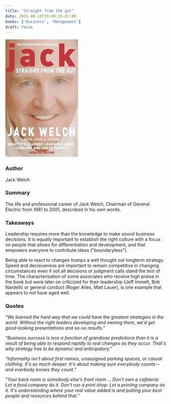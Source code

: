```yaml
---
title: "Straight from the gut"
date: 2021-08-14T19:49:35-07:00
books: ['Business', 'Management']
draft: false 
---
```


![Straight from the gut](img/book_cover_straight_from_the_gut.jpg)

### Author

Jack Welch

### Summary

The life and professional career of Jack Welch, Chairman of General Electric from 1981 to 2001, described in his own words.

### Takeaways

Leadership requires more than the knowledge to make sound business decisions. It is equally important to establish the right culture with a focus on people that allows for differentiation and development, and that empowers everyone to contribute ideas ("boundaryless").

Being able to react to changes trumps a well thought out longterm strategy. Speed and decisiveness are important to remain competitive in changing circumstances even if not all decisions or judgment calls stand the test of time. The characterization of some associates who receive high praise in the book but were later on criticized for their leadership (Jeff Immelt, Bob Nardelli) or general conduct (Roger Ailes, Matt Lauer), is one example that appears to not have aged well.

### Quotes

*"We learned the hard way that we could have the greatest strategies in the world. Without the right leaders developing and owning them, we'd get good-looking presentations and so-so results."*

*"Business success is less a function of grandiose predictions than it is a result of being able to respond rapidly to real changes as they occur. That's why strategy has to be dynamic and anticipatory."*

*"Informality isn't about first names, unassigned parking spaces, or casual clothing. It's so much deeper. It's about making sure everybody counts--and everbody knows they count."*

*"Your back room is somebody else's front room ... Don't own a cafeteria: Let a food company do it. Don't run a print shop: Let a printing company do it. It's understanding where your real value added is and putting your best people and resources behind that.*"

